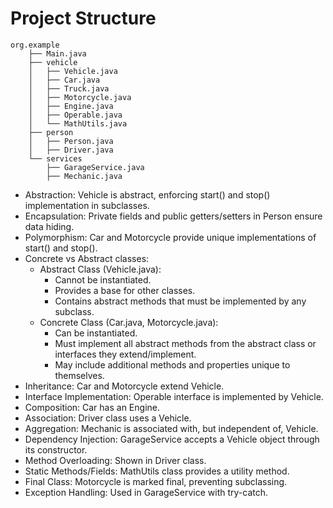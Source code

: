 # Project Structure

```
org.example
    ├── Main.java
    ├── vehicle
    │   ├── Vehicle.java
    │   ├── Car.java
    │   ├── Truck.java
    │   ├── Motorcycle.java
    │   ├── Engine.java
    │   ├── Operable.java
    │   └── MathUtils.java
    ├── person
    │   ├── Person.java
    │   ├── Driver.java
    └── services
        ├── GarageService.java
        ├── Mechanic.java
```

* Abstraction: Vehicle is abstract, enforcing start() and stop() implementation in subclasses.
* Encapsulation: Private fields and public getters/setters in Person ensure data hiding.
* Polymorphism: Car and Motorcycle provide unique implementations of start() and stop().
* Concrete vs Abstract classes: 
  * Abstract Class (Vehicle.java):
    * Cannot be instantiated.
    * Provides a base for other classes.
    * Contains abstract methods that must be implemented by any subclass.
  * Concrete Class (Car.java, Motorcycle.java):
    * Can be instantiated.
    * Must implement all abstract methods from the abstract class or interfaces they extend/implement.
    * May include additional methods and properties unique to themselves.
* Inheritance: Car and Motorcycle extend Vehicle.
* Interface Implementation: Operable interface is implemented by Vehicle.
* Composition: Car has an Engine.
* Association: Driver class uses a Vehicle.
* Aggregation: Mechanic is associated with, but independent of, Vehicle.
* Dependency Injection: GarageService accepts a Vehicle object through its constructor.
* Method Overloading: Shown in Driver class.
* Static Methods/Fields: MathUtils class provides a utility method.
* Final Class: Motorcycle is marked final, preventing subclassing.
* Exception Handling: Used in GarageService with try-catch.